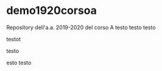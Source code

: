 
# demo1920corsoa
Repository dell'a.a. 2019-2020 del corso A
testo testo
testo

testot

testo

esto testo

